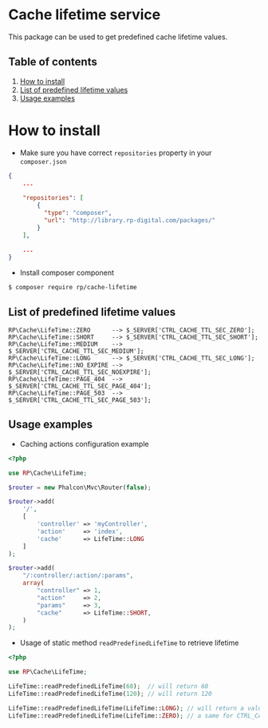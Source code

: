 # Cache lifetime service

This package can be used to get predefined cache lifetime values.

## Table of contents
1. [How to install](#s-0)
2. [List of predefined lifetime values](#s-1)
3. [Usage examples](#s-2)

# <a name="s-0"></a>How to install

* Make sure you have correct `repositories` property in your `composer.json`

```json
{
    ...
    
    "repositories": [
        {
          "type": "composer",
          "url": "http://library.rp-digital.com/packages/"
        }
    ],
    
    ...
}
```
    
* Install composer component

<code>$ composer require rp/cache-lifetime</code>

## <a name="s-1"></a>List of predefined lifetime values

```
RP\Cache\LifeTime::ZERO      --> $_SERVER['CTRL_CACHE_TTL_SEC_ZERO'];
RP\Cache\LifeTime::SHORT     --> $_SERVER['CTRL_CACHE_TTL_SEC_SHORT'];
RP\Cache\LifeTime::MEDIUM    --> $_SERVER['CTRL_CACHE_TTL_SEC_MEDIUM'];
RP\Cache\LifeTime::LONG      --> $_SERVER['CTRL_CACHE_TTL_SEC_LONG'];
RP\Cache\LifeTime::NO_EXPIRE --> $_SERVER['CTRL_CACHE_TTL_SEC_NOEXPIRE'];
RP\Cache\LifeTime::PAGE_404  --> $_SERVER['CTRL_CACHE_TTL_SEC_PAGE_404'];
RP\Cache\LifeTime::PAGE_503  --> $_SERVER['CTRL_CACHE_TTL_SEC_PAGE_503'];
```

## <a name="s-2"></a>Usage examples

* Caching actions configuration example

```php
<?php

use RP\Cache\LifeTime;

$router = new Phalcon\Mvc\Router(false);

$router->add(
    '/',
    [
        'controller' => 'myController',
        'action'     => 'index',
        'cache'      => LifeTime::LONG
    ]
);

$router->add(
    "/:controller/:action/:params",
    array(
        "controller" => 1,
        "action"     => 2,
        "params"     => 3,
        "cache"      => LifeTime::SHORT,
    )
);
```

* Usage of static method `readPredefinedLifeTime` to retrieve lifetime

```php
<?php

use RP\Cache\LifeTime;

LifeTime::readPredefinedLifeTime(60);  // will return 60
LifeTime::readPredefinedLifeTime(120); // will return 120

LifeTime::readPredefinedLifeTime(LifeTime::LONG); // will return a value of CTRL_CACHE_TTL_SEC_LONG server var
LifeTime::readPredefinedLifeTime(LifeTime::ZERO); // a same for CTRL_CACHE_TTL_SEC_ZERO server var
```
